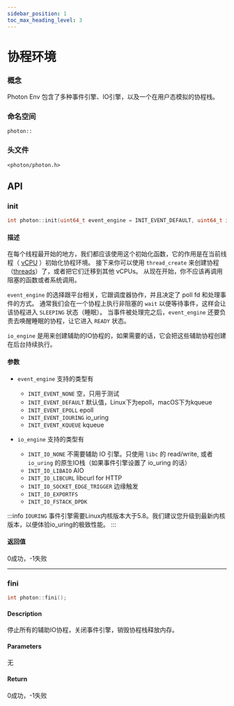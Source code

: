 ```yaml
---
sidebar_position: 1
toc_max_heading_level: 3
---
```


# 协程环境

### 概念

Photon Env 包含了多种事件引擎、IO引擎，以及一个在用户态模拟的协程栈。

### 命名空间

`photon::`

### 头文件

`<photon/photon.h>`

## API

### init

```cpp
int photon::init(uint64_t event_engine = INIT_EVENT_DEFAULT, uint64_t io_engine = INIT_IO_DEFAULT);
```

#### 描述

在每个线程最开始的地方，我们都应该使用这个初始化函数，它的作用是在当前线程（ [vCPU](vcpu-and-multicore) ）初始化协程环境。
接下来你可以使用 `thread_create` 来创建协程（[threads](thread)）了，或者把它们迁移到其他 vCPUs。
从现在开始，你不应该再调用阻塞的函数或者系统调用。

`event_engine` 的选择跟平台相关，它跟调度器协作，并且决定了 poll fd 和处理事件的方式。
通常我们会在一个协程上执行非阻塞的 `wait` 以便等待事件，这样会让该协程进入 `SLEEPING` 状态（睡眠）。
当事件被处理完之后，`event_engine` 还要负责去唤醒睡眠的协程，让它进入 `READY` 状态。

`io_engine` 是用来创建辅助的IO协程的，如果需要的话，它会把这些辅助协程创建在后台持续执行。

#### 参数

- `event_engine` 支持的类型有
	
	- `INIT_EVENT_NONE` 空，只用于测试
	- `INIT_EVENT_DEFAULT` 默认值，Linux下为epoll，macOS下为kqueue
	- `INIT_EVENT_EPOLL` epoll
	- `INIT_EVENT_IOURING` io_uring
	- `INIT_EVENT_KQUEUE` kqueue


- `io_engine` 支持的类型有

	- `INIT_IO_NONE` 不需要辅助 IO 引擎。只使用 `libc` 的 read/write, 或者 `io_uring` 的原生IO栈（如果事件引擎设置了 io_uring 的话）
	- `INIT_IO_LIBAIO` AIO
	- `INIT_IO_LIBCURL` libcurl for HTTP
	- `INIT_IO_SOCKET_EDGE_TRIGGER` 边缘触发
	- `INIT_IO_EXPORTFS`
	- `INIT_IO_FSTACK_DPDK` 

:::info
`IOURING` 事件引擎需要Linux内核版本大于5.8。我们建议您升级到最新内核版本，以便体验io_uring的极致性能。
:::

#### 返回值

0成功，-1失败

----

### fini

```cpp
int photon::fini();
```

#### Description

停止所有的辅助IO协程，关闭事件引擎，销毁协程栈释放内存。

#### Parameters

无

#### Return

0成功，-1失败